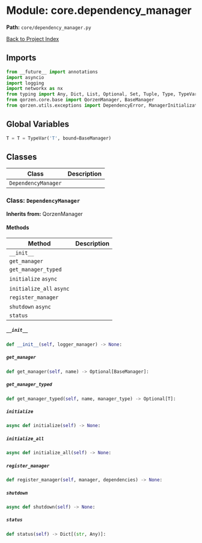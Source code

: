 # Module: core.dependency_manager

**Path:** `core/dependency_manager.py`

[Back to Project Index](../../index.md)

## Imports
```python
from __future__ import annotations
import asyncio
import logging
import networkx as nx
from typing import Any, Dict, List, Optional, Set, Tuple, Type, TypeVar, Union, cast
from qorzen.core.base import QorzenManager, BaseManager
from qorzen.utils.exceptions import DependencyError, ManagerInitializationError, ManagerShutdownError, DatabaseManagerInitializationError
```

## Global Variables
```python
T = T = TypeVar('T', bound=BaseManager)
```

## Classes

| Class | Description |
| --- | --- |
| `DependencyManager` |  |

### Class: `DependencyManager`
**Inherits from:** QorzenManager

#### Methods

| Method | Description |
| --- | --- |
| `__init__` |  |
| `get_manager` |  |
| `get_manager_typed` |  |
| `initialize` `async` |  |
| `initialize_all` `async` |  |
| `register_manager` |  |
| `shutdown` `async` |  |
| `status` |  |

##### `__init__`
```python
def __init__(self, logger_manager) -> None:
```

##### `get_manager`
```python
def get_manager(self, name) -> Optional[BaseManager]:
```

##### `get_manager_typed`
```python
def get_manager_typed(self, name, manager_type) -> Optional[T]:
```

##### `initialize`
```python
async def initialize(self) -> None:
```

##### `initialize_all`
```python
async def initialize_all(self) -> None:
```

##### `register_manager`
```python
def register_manager(self, manager, dependencies) -> None:
```

##### `shutdown`
```python
async def shutdown(self) -> None:
```

##### `status`
```python
def status(self) -> Dict[(str, Any)]:
```
